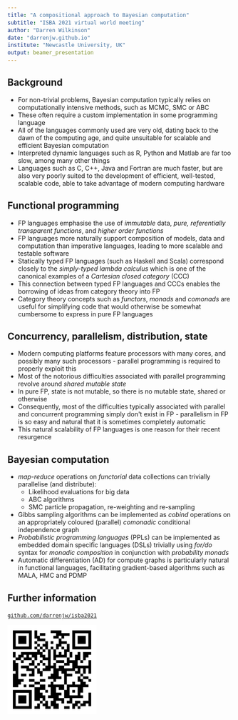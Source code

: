 ```yaml
---
title: "A compositional approach to Bayesian computation"
subtitle: "ISBA 2021 virtual world meeting"
author: "Darren Wilkinson"
date: "darrenjw.github.io"
institute: "Newcastle University, UK"
output: beamer_presentation
---
```



## Background

* For non-trivial problems, Bayesian computation typically relies on computationally intensive methods, such as MCMC, SMC or ABC
* These often require a custom implementation in some programming language
* All of the languages commonly used are very old, dating back to the dawn of the computing age, and quite unsuitable for scalable and efficient Bayesian computation
* Interpreted dynamic languages such as R, Python and Matlab are far too slow, among many other things
* Languages such as C, C++, Java and Fortran are much faster, but are also very poorly suited to the development of efficient, well-tested, scalable code, able to take advantage of modern computing hardware


## Functional programming

* FP languages emphasise the use of *immutable* data, *pure, referentially transparent functions*, and *higher order functions*
* FP languages more naturally support composition of models, data and computation than imperative languages, leading to more scalable and testable software
* Statically typed FP languages (such as Haskell and Scala) correspond closely to the *simply-typed lambda calculus* which is one of the canonical examples of a *Cartesian closed category* (CCC)
* This connection between typed FP languages and CCCs enables the borrowing of ideas from category theory into FP
* Category theory concepts such as *functors*, *monads* and *comonads* are useful for simplifying code that would otherwise be somewhat cumbersome to express in pure FP languages

## Concurrency, parallelism, distribution, state

* Modern computing platforms feature processors with many cores, and possibly many such processors - parallel programming is required to properly exploit this
* Most of the notorious difficulties associated with parallel programming revolve around *shared mutable state*
* In pure FP, state is not mutable, so there is no mutable state, shared or otherwise
* Consequently, most of the difficulties typically associated with parallel and concurrent programming simply don't exist in FP - parallelism in FP is so easy and natural that it is sometimes completely automatic
* This natural scalability of FP languages is one reason for their recent resurgence

## Bayesian computation

* *map-reduce* operations on *functorial* data collections can trivially parallelise (and distribute):
    * Likelihood evaluations for big data
	* ABC algorithms
	* SMC particle propagation, re-weighting and re-sampling
* Gibbs sampling algorithms can be implemented as *cobind* operations on an appropriately coloured (parallel) *comonadic* conditional independence graph
* *Probabilistic programming languages* (PPLs) can be implemented as embedded domain specific languages (DSLs) trivially using *for/do* syntax for *monadic composition* in conjunction with *probability monads*
* Automatic differentiation (AD) for compute graphs is particularly natural in functional languages, facilitating gradient-based algorithms such as MALA, HMC and PDMP


## Further information

[`github.com/darrenjw/isba2021`](https://github.com/darrenjw/isba2021)

![QR code](../Talk/qr-code-s.png)

